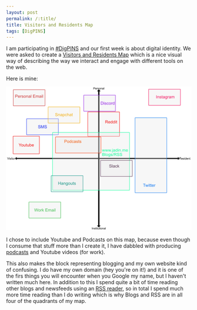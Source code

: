 ```yaml
---
layout: post
permalink: /:title/
title: Visitors and Residents Map
tags: [DigPINS]
---
```


I am participating in [#DigPINS](https://digpins.org/) and our first week is about digital identity. We were asked to create a [Visitors and Residents Map](http://daveowhite.com/vandr/) which is a nice visual way of describing the way we interact and engage with different tools on the web.

Here is mine:

![Visitors & Residents Map](/assets/img/vrmap.png)

I chose to include Youtube and Podcasts on this map, because even though I consume that stuff more than I create it, I have dabbled with producing [podcasts](https://soundcloud.com/jadinapproved) and Youtube videos (for work).

This also makes the block representing blogging and my own website kind of confusing. I do have my own domain (hey you're on it!) and it is one of the firs things you will encounter when you Google my name, but I haven't written much here. In addition to this I spend quite a bit of time reading other blogs and newsfeeds using an [RSS reader](https://blog.timowens.io/link-sharing-through-tiny-tiny-rss/), so in total I spend much more time reading than I do writing which is why Blogs and RSS are in all four of the quadrants of my map.